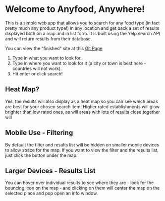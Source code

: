 # Welcome to Anyfood, Anywhere!

This is a simple web app that allows you to search for any food type (in fact pretty much any product type!) in any location and get back a set of
results displayed both on a map and in list form. It is built using the Yelp search API and will return results from their database.

You can view the "finished" site at this [Git Page](https://observermoment.github.io/anyfood-anywhere/)

1. Type in what you want to look for.
2. Type in where you want to look for it (a city or town is best here - countries will not work).
3. Hit enter or click search!

## Heat Map?

Yes, the results will also display as a heat map so you can see which areas are best for your chosen search item! Higher rated establishments will glow brighter than low rated ones,
as will areas with lots of results close together will

## Mobile Use - Filtering

By default the filter and results list will be hidden on smaller mobile devices to allow space for the map. If you want to view the filter and the results list, just click the button under the map.

## Larger Devices - Results List

You can hover over individual results to see where they are - look for the bouncing icon on the map - and clicking on them will center the map on the selected place and pop open an info window.
